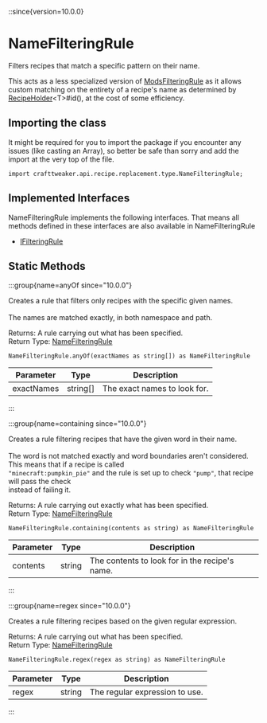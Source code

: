 ::since{version=10.0.0}
# NameFilteringRule

Filters recipes that match a specific pattern on their name.

 This acts as a less specialized version of [ModsFilteringRule](/vanilla/api/recipe/replacement/type/ModsFilteringRule) as it allows custom matching on the entirety
 of a recipe's name as determined by [RecipeHolder](/vanilla/api/recipe/RecipeHolder)&lt;T&gt;#id(), at the cost of some efficiency.

## Importing the class

It might be required for you to import the package if you encounter any issues (like casting an Array), so better be safe than sorry and add the import at the very top of the file.
```zenscript
import crafttweaker.api.recipe.replacement.type.NameFilteringRule;
```


## Implemented Interfaces
NameFilteringRule implements the following interfaces. That means all methods defined in these interfaces are also available in NameFilteringRule

- [IFilteringRule](/vanilla/api/recipe/replacement/IFilteringRule)

## Static Methods

:::group{name=anyOf since="10.0.0"}

Creates a rule that filters only recipes with the specific given names. <br />  <br />  The names are matched exactly, in both namespace and path.

Returns: A rule carrying out what has been specified.  
Return Type: [NameFilteringRule](/vanilla/api/recipe/replacement/type/NameFilteringRule)

```zenscript
NameFilteringRule.anyOf(exactNames as string[]) as NameFilteringRule
```

| Parameter  |   Type   |         Description          |
|------------|----------|------------------------------|
| exactNames | string[] | The exact names to look for. |


:::

:::group{name=containing since="10.0.0"}

Creates a rule filtering recipes that have the given word in their name. <br />  <br />  The word is not matched exactly and word boundaries aren't considered. This means that if a recipe is called <br />  `"minecraft:pumpkin_pie"` and the rule is set up to check `"pump"`, that recipe will pass the check <br />  instead of failing it.

Returns: A rule carrying out exactly what has been specified.  
Return Type: [NameFilteringRule](/vanilla/api/recipe/replacement/type/NameFilteringRule)

```zenscript
NameFilteringRule.containing(contents as string) as NameFilteringRule
```

| Parameter |  Type  |                  Description                   |
|-----------|--------|------------------------------------------------|
| contents  | string | The contents to look for in the recipe's name. |


:::

:::group{name=regex since="10.0.0"}

Creates a rule filtering recipes based on the given regular expression.

Returns: A rule carrying out what has been specified.  
Return Type: [NameFilteringRule](/vanilla/api/recipe/replacement/type/NameFilteringRule)

```zenscript
NameFilteringRule.regex(regex as string) as NameFilteringRule
```

| Parameter |  Type  |          Description           |
|-----------|--------|--------------------------------|
| regex     | string | The regular expression to use. |


:::

